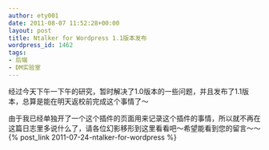 ```yaml
---
author: ety001
date: 2011-08-07 11:52:28+00:00
layout: post
title: Ntalker for Wordpress 1.1版本发布
wordpress_id: 1462
tags:
- 后端
- DM实验室
---
```


经过今天下午一下午的研究，暂时解决了1.0版本的一些问题，并且发布了1.1版本，总算是能在明天返校前完成这个事情了～

由于我已经单独开了一个这个插件的页面用来记录这个插件的事情，所以就不再在这篇日志里多说什么了，请各位幻影移形到这里看看吧～希望能看到您的留言～～ {% post_link 2011-07-24-ntalker-for-wordpress %}
